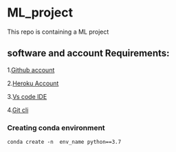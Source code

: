 # ML_project
This repo is containing a ML project

## software and account Requirements:

1.[Github account](https://github.com/) 

2.[Heroku Account](https://www.heroku.com/)

3.[Vs code IDE](https://code.visualstudio.com/download)

4.[Git cli](https://git-scm.com/downloads)

### Creating conda environment
```
conda create -n  env_name python==3.7
```